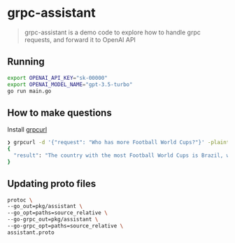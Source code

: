 # grpc-assistant

> grpc-assistant is a demo code to explore how to handle grpc requests, and forward it to OpenAI API

## Running

```sh
export OPENAI_API_KEY="sk-00000"
export OPENAI_MODEL_NAME="gpt-3.5-turbo"
go run main.go
```

## How to make questions

Install [grpcurl](https://github.com/fullstorydev/grpcurl)

```sh
❯ grpcurl -d '{"request": "Who has more Football World Cups?"}' -plaintext -proto assistant.proto 0.0.0.0:8080 Assistant.Handle
{
  "result": "The country with the most Football World Cups is Brazil, with a total of 5 championships (1958, 1962, 1970, 1994, and 2002)."
}
```

## Updating proto files

```sh
protoc \
--go_out=pkg/assistant \
--go_opt=paths=source_relative \
--go-grpc_out=pkg/assistant \
--go-grpc_opt=paths=source_relative \
assistant.proto
```
